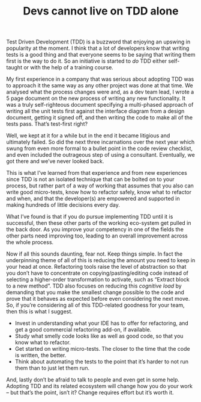 ﻿---
title: Devs cannot live on TDD alone
description: 
layout: post
tags: [tdd, coding]
image: tddalone.jpg
excerpt_separator: <!--more-->
---

Test Driven Development (TDD) is a buzzword that enjoying an upswing in popularity at the moment.  I think that a lot of developers know that writing tests is a good thing and that everyone seems to be saying that writing them first is the way to do it.  So an initiative is started to _do_ TDD either self-taught or with the help of a training course.
<!--more-->

My first experience in a company that was serious about adopting TDD was to approach it the same way as any other project was done at that time.  We analysed what the process changes were and, as a dev team lead, I wrote a 5 page document on the new process of writing any new functionality.  It was a truly self-righteous document specifying a multi-phased approach of writing all the unit tests first against the interface diagram from a design document, getting it signed off, and then writing the code to make all of the tests pass.  That’s test-first right?

Well, we kept at it for a while but in the end it became litigious and ultimately failed.  So did the next three incarnations over the next year which swung from even more formal to a bullet point in the code review checklist, and even included the outrageous step of using a consultant.  Eventually, we got there and we’ve never looked back.

This is what I’ve learned from that experience and from new experiences since 
TDD is not an isolated technique that can be bolted on to your process, but rather part of a way of working that assumes that you also can write good micro-tests, know how to refactor safely, know what to refactor and when, and that the developer(s) are empowered and supported in making hundreds of little decisions every day.

What I’ve found is that if you do pursue implementing TDD until it is successful, then these other parts of the working eco-system get pulled in the back door.  As you improve your competency in one of the fields the other parts need improving too, leading to an overall improvement across the whole process.

Now if all this sounds daunting, fear not. Keep things simple.  In fact the underpinning theme of all of this is reducing the amount you need to keep in your head at once.  Refactoring tools raise the level of abstraction so that you don’t have to concentrate on copying/pasting/editing code instead of selecting a higher-order transformation to activate, such as “Extract block to a new method”.  TDD also focuses on reducing this _cognitive load_ by demanding that you make the smallest change possible to the code and prove that it behaves as expected before even considering the next move.
So, if you’re considering all of this TDD-related goodness for your team, then this is what I suggest.
* Invest in understanding what your IDE has to offer for refactoring, and get a good commercial refactoring add-on, if available.
* Study what smelly code looks like as well as good code, so that you know what to refactor.
* Get started on writing micro-tests.  The closer to the time that the code is written, the better.
* Think about automating the tests to the point that it’s harder to not run them than to just let them run.

And, lastly don’t be afraid to talk to people and even get in some help.  Adopting TDD and its related ecosystem will change how you do your work – but that’s the point, isn’t it?  Change requires effort but it’s worth it.

<!--
NOTES:
TDD is a popular buzzword that companies like to “add to their competency”
TDD needs context
TDD needs good Micro test writing skills
TDD needs refactoring
You can try to implement TDD alone but you will find that refactoring/testing will come in the back door
TDD needs good user stories – you will have questions!
TDD is a developer exercise
TDD is a design activity
TDD is about behaviour, not code or artefacts

-->